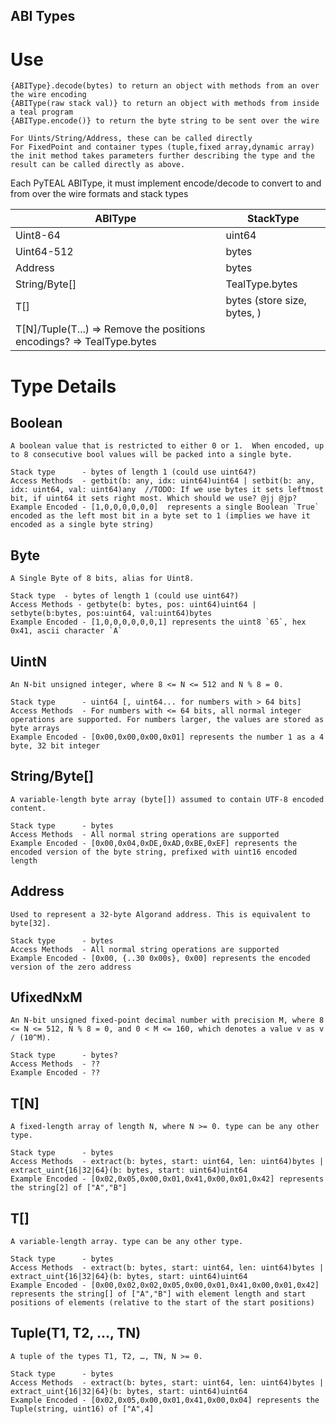 ABI Types
--------

# Use

    {ABIType}.decode(bytes) to return an object with methods from an over the wire encoding
    {ABIType(raw stack val)} to return an object with methods from inside a teal program
    {ABIType.encode()} to return the byte string to be sent over the wire

    For Uints/String/Address, these can be called directly
    For FixedPoint and container types (tuple,fixed array,dynamic array) the init method takes parameters further describing the type and the result can be called directly as above.



Each PyTEAL ABIType, it must implement encode/decode to convert to and from over the wire formats and stack types

| ABIType | StackType |
|---------|-----------|
|Uint8-64 |  uint64 |
|Uint64-512 | bytes  |
|Address | bytes|
|String/Byte[] |  TealType.bytes |
| T[]  | bytes (store size, bytes, )|
|T[N]/Tuple(T...) => Remove the positions encodings? => TealType.bytes



# Type Details

## Boolean
    A boolean value that is restricted to either 0 or 1.  When encoded, up to 8 consecutive bool values will be packed into a single byte.

    Stack type      - bytes of length 1 (could use uint64?)
    Access Methods  - getbit(b: any, idx: uint64)uint64 | setbit(b: any, idx: uint64, val: uint64)any  //TODO: If we use bytes it sets leftmost bit, if uint64 it sets right most. Which should we use? @jj @jp?
    Example Encoded - [1,0,0,0,0,0,0]  represents a single Boolean `True` encoded as the left most bit in a byte set to 1 (implies we have it encoded as a single byte string)

## Byte
    A Single Byte of 8 bits, alias for Uint8.

    Stack type  - bytes of length 1 (could use uint64?)
    Access Methods - getbyte(b: bytes, pos: uint64)uint64 | setbyte(b:bytes, pos:uint64, val:uint64)bytes
    Example Encoded - [1,0,0,0,0,0,0,1] represents the uint8 `65`, hex 0x41, ascii character `A`

## UintN
    An N-bit unsigned integer, where 8 <= N <= 512 and N % 8 = 0.

    Stack type      - uint64 [, uint64... for numbers with > 64 bits]
    Access Methods  - For numbers with <= 64 bits, all normal integer operations are supported. For numbers larger, the values are stored as byte arrays
    Example Encoded - [0x00,0x00,0x00,0x01] represents the number 1 as a 4 byte, 32 bit integer

## String/Byte[]
    A variable-length byte array (byte[]) assumed to contain UTF-8 encoded content.

    Stack type      - bytes
    Access Methods  - All normal string operations are supported
    Example Encoded - [0x00,0x04,0xDE,0xAD,0xBE,0xEF] represents the encoded version of the byte string, prefixed with uint16 encoded length

## Address
    Used to represent a 32-byte Algorand address. This is equivalent to byte[32].

    Stack type      - bytes
    Access Methods  - All normal string operations are supported
    Example Encoded - [0x00, {..30 0x00s}, 0x00] represents the encoded version of the zero address

## UfixedNxM
    An N-bit unsigned fixed-point decimal number with precision M, where 8 <= N <= 512, N % 8 = 0, and 0 < M <= 160, which denotes a value v as v / (10^M).

    Stack type      - bytes?
    Access Methods  - ??
    Example Encoded - ??

## T[N]
    A fixed-length array of length N, where N >= 0. type can be any other type.

    Stack type      - bytes
    Access Methods  - extract(b: bytes, start: uint64, len: uint64)bytes | extract_uint{16|32|64}(b: bytes, start: uint64)uint64
    Example Encoded - [0x02,0x05,0x00,0x01,0x41,0x00,0x01,0x42] represents the string[2] of ["A","B"]

## T[]
    A variable-length array. type can be any other type.

    Stack type      - bytes
    Access Methods  - extract(b: bytes, start: uint64, len: uint64)bytes | extract_uint{16|32|64}(b: bytes, start: uint64)uint64
    Example Encoded - [0x00,0x02,0x02,0x05,0x00,0x01,0x41,0x00,0x01,0x42] represents the string[] of ["A","B"] with element length and start positions of elements (relative to the start of the start positions)

## Tuple(T1, T2, ..., TN)
    A tuple of the types T1, T2, …, TN, N >= 0.

    Stack type      - bytes
    Access Methods  - extract(b: bytes, start: uint64, len: uint64)bytes | extract_uint{16|32|64}(b: bytes, start: uint64)uint64
    Example Encoded - [0x02,0x05,0x00,0x01,0x41,0x00,0x04] represents the Tuple(string, uint16) of ["A",4]
